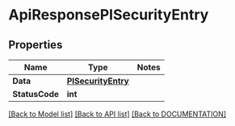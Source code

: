 # ApiResponsePISecurityEntry

## Properties
Name | Type | Notes
------------ | ------------- | -------------
**Data** | **[**PISecurityEntry**](../Model/PISecurityEntry.md)**
**StatusCode** | **int**

[[Back to Model list]](../../DOCUMENTATION.md#documentation-for-models) [[Back to API list]](../../DOCUMENTATION.md#documentation-for-api-endpoints) [[Back to DOCUMENTATION]](../../DOCUMENTATION.md)
